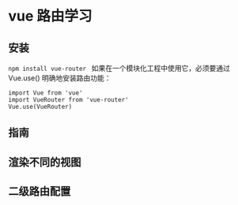 # vue 路由学习
## 安装
`npm install vue-router
`
   如果在一个模块化工程中使用它，必须要通过 Vue.use() 明确地安装路由功能：
    
    import Vue from 'vue'
    import VueRouter from 'vue-router'
    Vue.use(VueRouter)


## 指南

## 渲染不同的视图

## 二级路由配置
